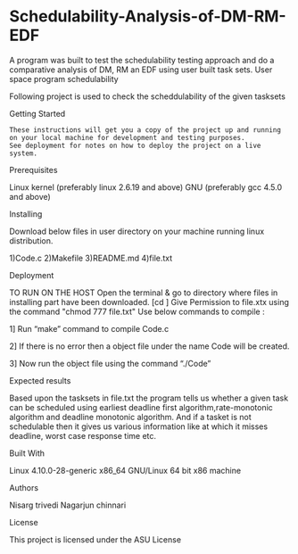 # Schedulability-Analysis-of-DM-RM-EDF
A program was built to test the schedulability testing approach and do a comparative analysis of DM, RM an EDF using user built task sets. 
User space program schedulability

   Following project is used to check the scheddulability of the given tasksets

Getting Started

    These instructions will get you a copy of the project up and running on your local machine for development and testing purposes. 
    See deployment for notes on how to deploy the project on a live system.

Prerequisites

  Linux kernel (preferably linux 2.6.19 and above)
  GNU (preferably gcc 4.5.0 and above)

Installing

Download below files in user directory on your machine running linux distribution.

   1)Code.c
   2)Makefile
   3)README.md
   4)file.txt
	


Deployment

   TO RUN ON THE HOST
   Open the terminal & go to directory where files in installing part have been downloaded. [cd <Directory name>] 
   Give Permission to file.xtx using the command "chmod 777 file.txt"
   Use below commands to compile :

   1] Run “make” command to compile Code.c 

   2] If there is no error then a object file under the name Code will be created. 

   3] Now run the object file using the command “./Code”
   
   

Expected results

   Based upon the  tasksets in file.txt the program tells us whether a given task can be scheduled using earliest deadline first algorithm,rate-monotonic algorithm and deadline monotonic algorithm. 
   And if a tasket is not schedulable then it gives us various information like at which it misses deadline, worst case response time etc.
  

Built With

  Linux 4.10.0-28-generic
  x86_64 GNU/Linux
  64 bit x86 machine

Authors

Nisarg trivedi
Nagarjun chinnari 

License

This project is licensed under the ASU License

